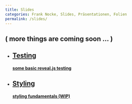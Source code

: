 ```yaml
---
title: Slides
categories: Frank Nocke, Slides, Präsentationen, Folien
permalink: /slides/
---
```



<!-- Slides will be listed here...  (ony testing so far. stay tuned.) -->

<h2 class='h3 center bpad40'>
  <span class='zdrop1'>( more</span>
  <span class='zbounce1'>things</span>
  <span class='zdrop1'>are</span>
  <span class='zbounce2'>coming</span>
  <span class='zdrop2'>soon</span>
  <span class='zbounce3'>… )</span>
</h2>

<ul class='big-list'>
  <li>
    <a href='testing/' target='_blank' class='zdrop1'>
      <h2>Testing</h2>
      <h4>some basic reveal.js testing</h4>
    </a>
  </li>
  <li>
    <a href='styling/' target='_blank' class='zbounce1'>
      <h2>Styling</h2>
      <h4>styling fundamentals (WIP)</h4>
    </a>
  </li>

  <!-- TODO: auto-generation by iteration (if possible) -->

</ul>